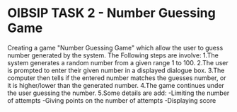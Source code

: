 # OIBSIP TASK 2 - Number Guessing Game
Creating a game "Number Guessing Game" which allow the user to guess number generated by the system.
The Following steps are involve:
1.The system generates a random number from a given range 1 to 100.
2.The user is prompted to enter their given number in a displayed dialogue box.
3.The computer then tells if the entered number matches the guesses number, or it is higher/lower than the generated number.
4.The game continues under the user guessing the number.
5.Some details are add:
-Limiting the number of attempts
-Giving points on the number of attempts
-Displaying score

